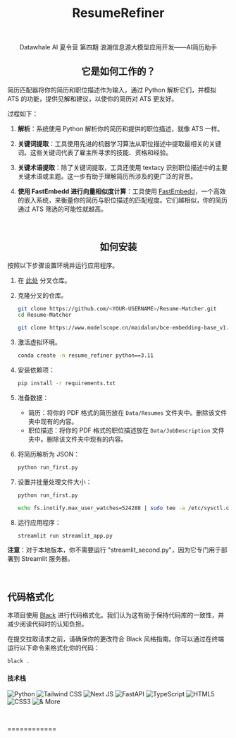 # 



<div align="center">

# ResumeRefiner

</div>

<br>

<div align="center">

Datawhale AI 夏令营 第四期 浪潮信息源大模型应用开发——AI简历助手



## 它是如何工作的？

</div>

简历匹配器将你的简历和职位描述作为输入，通过 Python 解析它们，并模拟 ATS 的功能，提供见解和建议，以使你的简历对 ATS 更友好。

过程如下：

1. **解析**：系统使用 Python 解析你的简历和提供的职位描述，就像 ATS 一样。

2. **关键词提取**：工具使用先进的机器学习算法从职位描述中提取最相关的关键词。这些关键词代表了雇主所寻求的技能、资格和经验。

3. **关键术语提取**：除了关键词提取，工具还使用 textacy 识别职位描述中的主要关键术语或主题。这一步有助于理解简历所涉及的更广泛的背景。

4. **使用 FastEmbedd 进行向量相似度计算**：工具使用 [FastEmbedd](https://github.com/qdrant/fastembed)，一个高效的嵌入系统，来衡量你的简历与职位描述的匹配程度。它们越相似，你的简历通过 ATS 筛选的可能性就越高。

<br/>

<div align="center">

## 如何安装

</div>

按照以下步骤设置环境并运行应用程序。

1. 在 [此处](https://github.com/srbhr/Resume-Matcher/fork) 分叉仓库。

2. 克隆分叉的仓库。

   ```bash
   git clone https://github.com/<YOUR-USERNAME>/Resume-Matcher.git
   cd Resume-Matcher

   git clone https://www.modelscope.cn/maidalun/bce-embedding-base_v1.git
   ```

4. 激活虚拟环境。

   ```bash
   conda create -n resume_refiner python==3.11
   ```

5. 安装依赖项：

   ```bash
   pip install -r requirements.txt
   ```

6. 准备数据：

   - 简历：将你的 PDF 格式的简历放在 `Data/Resumes` 文件夹中。删除该文件夹中现有的内容。
   - 职位描述：将你的 PDF 格式的职位描述放在 `Data/JobDescription` 文件夹中。删除该文件夹中现有的内容。

7. 将简历解析为 JSON：

   ```python
   python run_first.py
   ```

8. 设置并批量处理文件大小：

   ```python
   python run_first.py
   ```

   ```bash
   echo fs.inotify.max_user_watches=524288 | sudo tee -a /etc/sysctl.conf && sudo sysctl -p
   ```

9. 运行应用程序：

   ```python
   streamlit run streamlit_app.py
   ```

**注意**：对于本地版本，你不需要运行 "streamlit_second.py"，因为它专门用于部署到 Streamlit 服务器。


<br/>


## 代码格式化

本项目使用 [Black](https://black.readthedocs.io/en/stable/) 进行代码格式化。我们认为这有助于保持代码库的一致性，并减少阅读代码时的认知负担。

在提交拉取请求之前，请确保你的更改符合 Black 风格指南。你可以通过在终端运行以下命令来格式化你的代码：

```sh
black .
```

#### 技术栈

![Python](https://img.shields.io/badge/Python-FFD43B?style=flat-square&logo=python&logoColor=blue) ![Tailwind CSS](https://img.shields.io/badge/Tailwind_CSS-38B2AC?style=flat-square&logo=tailwind-css&logoColor=white) ![Next JS](https://img.shields.io/badge/Next-black?style=flat-square&logo=next.js&logoColor=white) ![FastAPI](https://img.shields.io/badge/FastAPI-005571?style=flat-square&logo=fastapi) ![TypeScript](https://img.shields.io/badge/TypeScript-007ACC?style=flat-square&logo=typescript&logoColor=white) ![HTML5](https://img.shields.io/badge/HTML5-E34F26?style=flat-square&logo=html5&logoColor=white) ![CSS3](https://img.shields.io/badge/CSS3-1572B6?style=flat-square&logo=css3&logoColor=white) ![& More](https://custom-icon-badges.demolab.com/badge/And_More-white?style=flat-square&logo=plus&logoColor=black)

<br/>














============


















